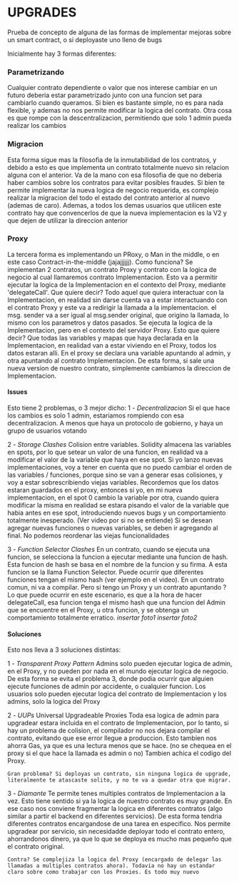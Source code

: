 # UPGRADES

Prueba de concepto de alguna de las formas de implementar mejoras sobre un smart contract, o si deployaste uno lleno de bugs

Inicialmente hay 3 formas diferentes:

### Parametrizando
Cualquier contrato dependiente o valor que nos interese cambiar en un futuro deberia estar parametrizado
junto con una funcion set para cambiarlo cuando queramos. Si bien es bastante simple, no es para nada flexible, y ademas no nos permite modificar la logica del contrato. Otra cosa es que rompe con la descentralizacion, permitiendo que solo 1 admin pueda realizar los cambios

### Migracion
Esta forma sigue mas la filosofia de la inmutabilidad de los contratos, y debido a esto es que implementa un contrato totalmente nuevo sin relacion alguna con el anterior. Va de la mano con esa filosofia de que no deberia haber cambios sobre los contratos para evitar posibles fraudes. Si bien te permite implementar la nueva logica de negocio requerida, es complejo realizar la migracion del todo el estado del contrato anterior al nuevo (ademas de caro). Ademas, a todos los demas usuarios que utilicen este contrato hay que convencerlos de que la nueva implementacion es la V2 y que dejen de utilizar la direccion anterior

### Proxy
La tercera forma es implementando un PRoxy, o Man in the middle, o en este caso Contract-in-the-middle (jajajjjjjj). Como funciona? 
    Se implementan 2 contratos, un contrato Proxy y contrato con la logica de negocio al cual llamaremos contrato Implementacion. Esto va a permitir ejecutar la logica de la Implementacion en el contexto del Proxy, mediante 'delegateCall'. Que quiere decir?
    Todo aquel que quiera interactuar con la Implementacion, en realidad sin darse cuenta va a estar interactuando con el contrato Proxy y este va a redirigir la llamada a la implementacion. el msg. sender va a ser igual al msg.sender original, que origino la llamada, lo mismo con los parametros y datos pasados. Se ejecuta la logica de la Implementacion, pero en el contexto del servidor Proxy. Esto que quiere decir? Que todas las variables y mapas que haya declarada en la Implementacion, en realidad van a estar viviendo en el Proxy, todos los datos estaran alli. En el proxy se declara una variable apuntando al admin, y otra apuntando al contrato Implementacion. De esta forma, si sale una nueva version de nuestro contrato, simplemente cambiamos la direccion de Implementacion.

#### Issues
Esto tiene 2 problemas, o 3 mejor dicho:
1 - *Decentralizacion*
    Si el que hace los cambios es solo 1 admin, estariamos rompiendo con esa decentralizacion. A menos que haya un protocolo de gobierno, y haya un grupo de usuarios votando

2 - *Storage Clashes*
    Colision entre variables. Solidity almacena las variables en spots, por lo que setear un valor de una funcion, en realidad va a modificar el valor de la variable que haya en ese spot. Si yo lanzo nuevas implementaciones, voy a tener en cuenta que no puedo cambiar el orden de las variables / funciones, porque sino se van a generar esas colisiones, y voy a estar sobrescribiendo viejas variables. Recordemos que los datos estaran guardados en el proxy, entonces si yo, en mi nueva implementacion, en el spot 0 cambio la variable por otra, cuando quiera modificar la misma en realidad se estara pisando el valor de la variable que habia antes en ese spot, introduciendo nuevos bugs y un comportamiento totalmente inesperado. (Ver video por si no se entiende) Si se desean agregar nuevas funciones o nuevas variables, se deben ir agregando al final. No podemos reordenar las viejas funcionalidades

3 - *Function Selector Clashes*
    En un contrato, cuando se ejecuta una funcion, se selecciona la funcion a ejecutar mediante una funcion de hash. Esta funcion de hash se basa en el nombre de la funcion y su firma. A esta funcion se la llama Function Selector. Puede ocurrir que diferentes funciones tengan el mismo hash (ver ejemplo en el video). En un contrato comun, ni va a compilar. Pero si tengo un Proxy y un contrato apuntando ? Lo que puede ocurrir en este escenario, es que a la hora de hacer delegateCall, esa funcion tenga el mismo hash que una funcion del Admin que se encuentre en el Proxy, u otra funcion, y se obtenga un comportamiento totalmente erratico.
*insertar foto1*
*insertar foto2*

#### Soluciones
Esto nos lleva a 3 soluciones distintas:

1 - *Transparent Proxy Pattern*
    Admins solo pueden ejecutar logica de admin, en el Proxy, y no pueden por nada en el mundo ejecutar logica de negocio. De esta forma se evita el problema 3, donde podia ocurrir que alguien ejecute funciones de admin por accidente, o cualquier funcion. Los usuarios solo pueden ejecutar logica del contrato de Implementacion y los admins, solo la logica del Proxy

2 - *UUPs*
    Universal Upgradeable Proxies
    Toda esa logica de admin para  upgradear estara incluida en el contrato de Implementacion, por lo tanto, si hay un problema de colision, el compilador no nos dejara compilar el contrato, evitando que ese error llegue a produccion.
    Esto tambien nos ahorra Gas, ya que es una lectura menos que se hace. (no se chequea en el proxy si el que hace la llamada es admin o no)
    Tambien achica el codigo del Proxy.

    Gran problema? Si deployas un contrato, sin ninguna logica de upgrade, literalmente te atascaste solito, y no te va a quedar otra que migrar.

3 - *Diamante*
    Te permite tenes multiples contratos de Implementacion a la vez. Esto tiene sentido si ya la logica de nuestro contrato es muy grande. En ese caso nos conviene fragmentar la logica en diferentes contratos (algo similar a partir el backend en diferentes servicios). De esta forma tendria diferentes contratos encargandose de una tarea en especifico. 
    Nos permite upgradear por servicio, sin necesidadde deployar todo el contrato entero, ahorrandonos dinero, ya que lo que se deploya es mucho mas pequeño que el contrato original.
    
    Contra? Se complejiza la logica del Proxy (encargado de delegar las llamadas a multiples contratos ahora). Todavia no hay un estandar claro sobre como trabajar con los Proxies. Es todo muy nuevo
